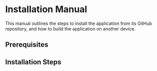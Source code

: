 # Installation Manual

This manual outlines the steps to install the application from its GitHub repository,
and how to build the application on another device.

## Prerequisites

## Installation Steps